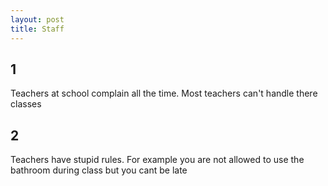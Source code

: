```yaml
---
layout: post
title: Staff
---
```


## 1 
Teachers at school complain all the time. Most teachers can't handle there classes 
## 2
Teachers have stupid rules. For example you are not allowed to use the bathroom during class but you cant be late 
